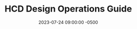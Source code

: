 ---
date: 2023-07-24 09:00:00 -0500
kicker: HCD Guide Series
title: "HCD Design Operations Guide"
deck: 
summary: "How to design solutions based on discovery research" 
guide: hcd-design-operations
aliases:
image: 
layout: single
---